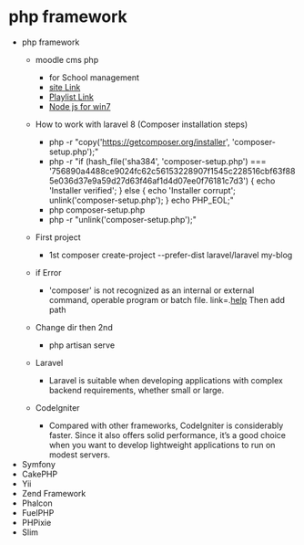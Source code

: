 # php framework 
  * php framework  
      * moodle cms php 
          * for School management   
          * <a href="https://moodle.org/">site Link</a>
          * <a href="https://youtu.be/Fd3vLnB6YBU">Playlist Link</a>
          * <a href="https://www.centennialsoftwaresolutions.com/post/install-node-js-on-windows-7">Node js for win7 </a>
       *  How to work with laravel 8 (Composer installation steps)
          * php -r "copy('https://getcomposer.org/installer', 'composer-setup.php');"
          * php -r "if (hash_file('sha384', 'composer-setup.php') === '756890a4488ce9024fc62c56153228907f1545c228516cbf63f885e036d37e9a59d27d63f46af1d4d07ee0f76181c7d3') { echo 'Installer verified'; } else { echo 'Installer corrupt'; unlink('composer-setup.php'); } echo PHP_EOL;"
          * php composer-setup.php
          * php -r "unlink('composer-setup.php');"
       * First project  
          * 1st  composer create-project --prefer-dist laravel/laravel my-blog
       * if Error
          * 'composer' is not recognized as an internal or external command, operable program or batch file. link=.<a href="https://www.youtube.com/watch?v=vNmx1Za9AFM">help</a> Then add path
       * Change dir then 2nd 
          * php artisan serve
 

     
      * Laravel
          * Laravel is suitable when developing applications with complex backend requirements, whether small or large.
      * CodeIgniter
          * Compared with other frameworks, CodeIgniter is considerably faster. Since it also offers solid performance, it’s a good choice when you want to develop lightweight  applications to run on modest servers.   
  * Symfony
  * CakePHP
  * Yii
  * Zend Framework
  * Phalcon
  * FuelPHP
  * PHPixie
  * Slim
  

 
